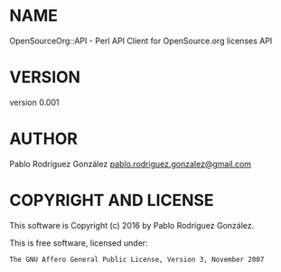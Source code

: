 # NAME

OpenSourceOrg::API - Perl API Client for OpenSource.org licenses API

# VERSION

version 0.001

# AUTHOR

Pablo Rodríguez González <pablo.rodriguez.gonzalez@gmail.com>

# COPYRIGHT AND LICENSE

This software is Copyright (c) 2016 by Pablo Rodríguez González.

This is free software, licensed under:

```
The GNU Affero General Public License, Version 3, November 2007
```
